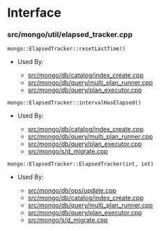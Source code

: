 
# Interface

### src/mongo/util/elapsed\_tracker.cpp

<div></div>

    mongo::ElapsedTracker::resetLastTime()

- Used By:

    - [src/mongo/db/catalog/index\_create.cpp](../storage\_layer\_structure)
    - [src/mongo/db/query/multi\_plan\_runner.cpp](../core\_query\_system)
    - [src/mongo/db/query/plan\_executor.cpp](../core\_query\_system)

<div></div>

    mongo::ElapsedTracker::intervalHasElapsed()

- Used By:

    - [src/mongo/db/catalog/index\_create.cpp](../storage\_layer\_structure)
    - [src/mongo/db/query/multi\_plan\_runner.cpp](../core\_query\_system)
    - [src/mongo/db/query/plan\_executor.cpp](../core\_query\_system)
    - [src/mongo/s/d\_migrate.cpp](../sharding)

<div></div>

    mongo::ElapsedTracker::ElapsedTracker(int, int)

- Used By:

    - [src/mongo/db/ops/update.cpp](../core\_query\_system)
    - [src/mongo/db/catalog/index\_create.cpp](../storage\_layer\_structure)
    - [src/mongo/db/query/multi\_plan\_runner.cpp](../core\_query\_system)
    - [src/mongo/db/query/plan\_executor.cpp](../core\_query\_system)
    - [src/mongo/s/d\_migrate.cpp](../sharding)
